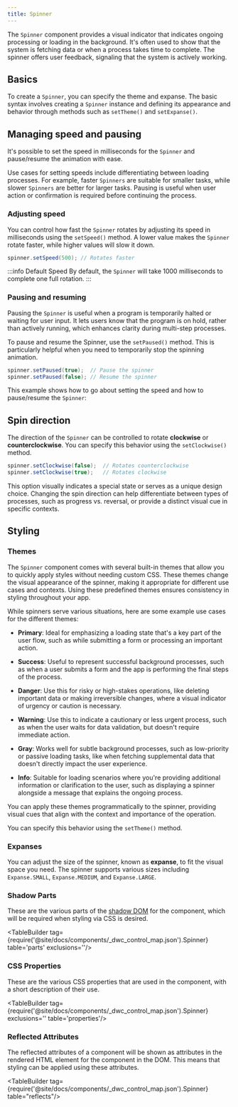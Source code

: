 ```yaml
---
title: Spinner
---
```


<DocChip tooltipText="This component will render with a shadow DOM, an API built into the browser that facilitates encapsulation." label="Shadow" component="a" href="../glossary#shadow-dom" target="_blank" clickable={true} iconName="shadow" />

<DocChip tooltipText="The name of the web component that will render in the DOM." label="dwc-spinner" clickable={false} iconName='code'/>


<JavadocLink type="spinner" location="com/webforj/component/spinner/Spinner" top='true'/>

The `Spinner` component provides a visual indicator that indicates ongoing processing or loading in the background. It's often used to show that the system is fetching data or when a process takes time to complete. The spinner offers user feedback, signaling that the system is actively working.

## Basics

To create a `Spinner`, you can specify the theme and expanse. The basic syntax involves creating a `Spinner` instance and defining its appearance and behavior through methods such as `setTheme()` and `setExpanse()`.

<ComponentDemo 
path='https://demo.webforj.com/webapp/controlsamples/spinnerdemo?' 
javaE='https://raw.githubusercontent.com/webforj/webforj-docs-samples/refs/heads/main/src/main/java/com/webforj/samples/views/spinner/SpinnerDemoView.java'
height = '225px'
/>

## Managing speed and pausing

It's possible to set the speed in milliseconds for the `Spinner` and pause/resume the animation with ease. 

Use cases for setting speeds include differentiating between loading processes. For example, faster `Spinners` are suitable for smaller tasks, while slower `Spinners` are better for larger tasks. Pausing is useful when user action or confirmation is required before continuing the process.

### Adjusting speed

You can control how fast the `Spinner` rotates by adjusting its speed in milliseconds using the `setSpeed()` method. A lower value makes the `Spinner` rotate faster, while higher values will slow it down.

```java
spinner.setSpeed(500); // Rotates faster
```

:::info Default Speed
By default, the `Spinner` will take 1000 milliseconds to complete one full rotation.
:::

### Pausing and resuming

Pausing the `Spinner` is useful when a program is temporarily halted or waiting for user input. It lets users know that the program is on hold, rather than actively running, which enhances clarity during multi-step processes.

To pause and resume the Spinner, use the `setPaused()` method. This is particularly helpful when you need to temporarily stop the spinning animation.      

```java
spinner.setPaused(true);  // Pause the spinner
spinner.setPaused(false); // Resume the spinner
```

This example shows how to go about setting the speed and how to pause/resume the `Spinner`:

<ComponentDemo 
path='https://demo.webforj.com/webapp/controlsamples/spinnerspeeddemo?'  
javaE='https://raw.githubusercontent.com/webforj/webforj-docs-samples/refs/heads/main/src/main/java/com/webforj/samples/views/spinner/SpinnerSpeedDemoView.java'
cssURL='https://raw.githubusercontent.com/webforj/ControlSamples/main/src/main/resources/css/spinnerstyles/spinnerspeeddemo.css'
height = '150px'
/>

## Spin direction

The direction of the `Spinner` can be controlled to rotate **clockwise** or **counterclockwise**. You can specify this behavior using the `setClockwise()` method.

```java
spinner.setClockwise(false);  // Rotates counterclockwise
spinner.setClockwise(true);   // Rotates clockwise
```

This option visually indicates a special state or serves as a unique design choice. Changing the spin direction can help differentiate between types of processes, such as progress vs. reversal, or provide a distinct visual cue in specific contexts.

<ComponentDemo 
path='https://demo.webforj.com/webapp/controlsamples/spinnerdirectiondemo?' 
javaE='https://raw.githubusercontent.com/webforj/webforj-docs-samples/refs/heads/main/src/main/java/com/webforj/samples/views/spinner/SpinnerDirectionDemoView.java'
cssURL='https://raw.githubusercontent.com/webforj/ControlSamples/main/src/main/resources/css/spinnerstyles/spinnerdirectiondemo.css'
height = '150px'
/>

## Styling

### Themes

The `Spinner` component comes with several built-in themes that allow you to quickly apply styles without needing custom CSS. These themes change the visual appearance of the spinner, making it appropriate for different use cases and contexts. Using these predefined themes ensures consistency in styling throughout your app.

While spinners serve various situations, here are some example use cases for the different themes:

- **Primary**: Ideal for emphasizing a loading state that's a key part of the user flow, such as while submitting a form or processing an important action.
  
- **Success**: Useful to represent successful background processes, such as when a user submits a form and the app is performing the final steps of the process.
  
- **Danger**: Use this for risky or high-stakes operations, like deleting important data or making irreversible changes, where a visual indicator of urgency or caution is necessary.
  
- **Warning**: Use this to indicate a cautionary or less urgent process, such as when the user waits for data validation, but doesn't require immediate action.

- **Gray**: Works well for subtle background processes, such as low-priority or passive loading tasks, like when fetching supplemental data that doesn't directly impact the user experience.
  
- **Info**: Suitable for loading scenarios where you're providing additional information or clarification to the user, such as displaying a spinner alongside a message that explains the ongoing process.

You can apply these themes programmatically to the spinner, providing visual cues that align with the context and importance of the operation.

You can specify this behavior using the `setTheme()` method.

<ComponentDemo 
path='https://demo.webforj.com/webapp/controlsamples/spinnerthemedemo?' 
javaE='https://raw.githubusercontent.com/webforj/webforj-docs-samples/refs/heads/main/src/main/java/com/webforj/samples/views/spinner/SpinnerThemeDemoView.java'
cssURL='https://raw.githubusercontent.com/webforj/ControlSamples/main/src/main/resources/css/spinnerstyles/spinnerthemedemo.css'
height = '100px'
/>

### Expanses

You can adjust the size of the spinner, known as **expanse**, to fit the visual space you need. The spinner supports various sizes including `Expanse.SMALL`, `Expanse.MEDIUM`, and `Expanse.LARGE`.

<ComponentDemo 
path= 'https://demo.webforj.com/webapp/controlsamples/spinnerexpansedemo?' 
javaE='https://raw.githubusercontent.com/webforj/webforj-docs-samples/refs/heads/main/src/main/java/com/webforj/samples/views/spinner/SpinnerExpanseDemoView.java'
cssURL='https://raw.githubusercontent.com/webforj/ControlSamples/main/src/main/resources/css/spinnerstyles/spinnerexpansedemo.css'
height = '100px'
/>

### Shadow Parts

These are the various parts of the [shadow DOM](../../glossary#shadow-dom) for the component, which will be required when styling via CSS is desired.

<TableBuilder tag={require('@site/docs/components/_dwc_control_map.json').Spinner} table='parts' exclusions=''/>

### CSS Properties

These are the various CSS properties that are used in the component, with a short description of their use.

<TableBuilder tag={require('@site/docs/components/_dwc_control_map.json').Spinner} exclusions='' table='properties'/>

### Reflected Attributes

The reflected attributes of a component will be shown as attributes in the rendered HTML element for the component in the DOM. This means that styling can be applied using these attributes.


<TableBuilder tag={require('@site/docs/components/_dwc_control_map.json').Spinner} table="reflects"/>

